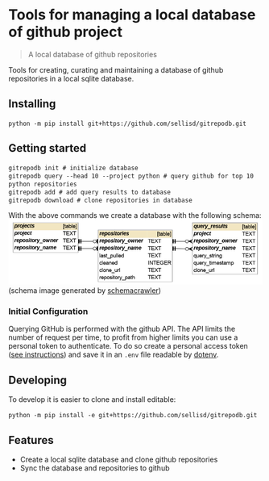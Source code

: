 # Tools for managing a local database of github project

> A local database of github repositories

Tools for creating, curating and maintaining a database of github repositories
in a local sqlite database.

## Installing

```shell
python -m pip install git+https://github.com/sellisd/gitrepodb.git  
```

## Getting started

```shell
gitrepodb init # initialize database
gitrepodb query --head 10 --project python # query github for top 10 python repositories
gitrepodb add # add query results to database
gitrepodb download # clone repositories in database
```

With the above commands we create a database with the following schema: 
![schema](doc/schema.png)
(schema image generated by [schemacrawler](https://www.schemacrawler.com/))
### Initial Configuration

Querying GitHub is performed with the github API. The API limits the number of request per time, to profit from higher limits you can use a personal token to authenticate. To do so create a personal access token ([see instructions](https://docs.github.com/en/free-pro-team@latest/github/authenticating-to-github/creating-a-personal-access-token)) and save it in an `.env` file readable by [dotenv](https://github.com/theskumar/python-dotenv).

## Developing

To develop it is easier to clone and install editable:

```shell
python -m pip install -e git+https://github.com/sellisd/gitrepodb.git
```

## Features

* Create a local sqlite database and clone github repositories
* Sync the database and repositories to github
